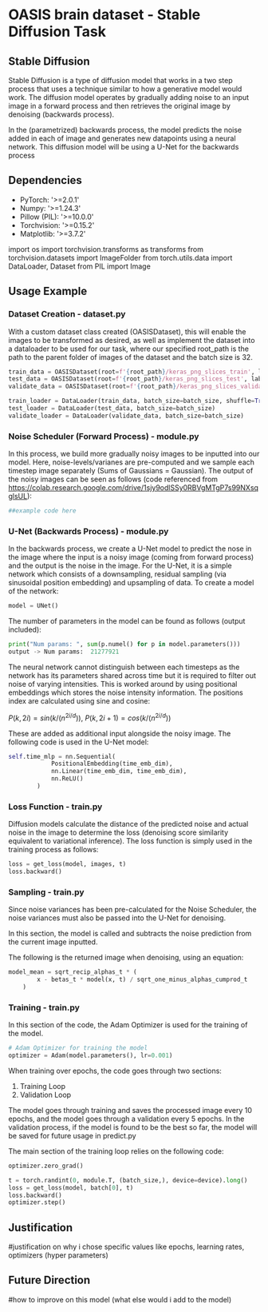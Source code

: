 # OASIS brain dataset - Stable Diffusion Task


## Stable Diffusion

Stable Diffusion is a type of diffusion model that works in a two step process that uses a technique similar to how a generative model would work. The diffusion model operates by gradually adding noise to an input image in a forward process and then retrieves the original image by denoising (backwards process). 

In the (parametrized) backwards process, the model predicts the noise added in each of image  and generates new datapoints using a neural network. This diffusion model will be using a U-Net for the backwards process


## Dependencies

* PyTorch: '>=2.0.1'
* Numpy: '>=1.24.3'
* Pillow (PIL): '>=10.0.0'
* Torchvision: '>=0.15.2'
* Matplotlib: '>=3.7.2'

import os
import torchvision.transforms as transforms
from torchvision.datasets import ImageFolder
from torch.utils.data import DataLoader, Dataset
from PIL import Image


## Usage Example

### Dataset Creation - dataset.py

With a custom dataset class created (OASISDataset), this will enable the images to be transformed as desired, as well as implement the dataset into a dataloader to be used for our task, where our specified root_path is the path to the parent folder of images of the dataset and the batch size is 32.

```python
train_data = OASISDataset(root=f'{root_path}/keras_png_slices_train', label_path=f'{root_path}/keras_png_slices_seg_train', transform=transform)
test_data = OASISDataset(root=f'{root_path}/keras_png_slices_test', label_path=f'{root_path}/keras_png_slices_seg_test', transform=transform)
validate_data = OASISDataset(root=f'{root_path}/keras_png_slices_validate', label_path=f'{root_path}/keras_png_slices_seg_validate', transform=transform)

train_loader = DataLoader(train_data, batch_size=batch_size, shuffle=True)
test_loader = DataLoader(test_data, batch_size=batch_size)
validate_loader = DataLoader(validate_data, batch_size=batch_size)
```


### Noise Scheduler (Forward Process) - module.py

In this process, we build more gradually noisy images to be inputted into our model. Here, noise-levels/varianes are pre-computed and we sample each timestep image separately (Sums of Gaussians = Gaussian). The output of the noisy images can be seen as follows (code referenced from https://colab.research.google.com/drive/1sjy9odlSSy0RBVgMTgP7s99NXsqglsUL):

```python
##example code here
```


### U-Net (Backwards Process) - module.py

In the backwards process, we create a U-Net model to predict the nose in the image where the input is a noisy image (coming from forward process) and the output is the noise in the image. For the U-Net, it is a simple network which consists of a downsampling, residual sampling (via sinusoidal position embedding) and upsampling of data. To create
a model of the network:

```python
model = UNet()
```

The number of parameters in the model can be found as follows (output included):

```python
print("Num params: ", sum(p.numel() for p in model.parameters()))
output -> Num params:  21277921
```

The neural network cannot distinguish between each timesteps as the network has its parameters shared across time but it is required to filter out noise of varying intensities. This is worked around by using positional embeddings which stores the noise intensity information. The positions index are calculated using sine and cosine: 

$P(k, 2i) = sin(k/(n^{2i/d}))$, $P(k, 2i + 1) = cos(k/(n^{2i/d}))$

These are added as additional input alongside the noisy image. The following code is used in the U-Net model:

```python
self.time_mlp = nn.Sequential(
            PositionalEmbedding(time_emb_dim),
            nn.Linear(time_emb_dim, time_emb_dim),
            nn.ReLU()
        )
```


### Loss Function - train.py

Diffusion models calculate the distance of the predicted noise and actual noise in the image to determine the loss (denoising score similarity equivalent to variational inference). The loss function is simply used in the training process as follows:

```python
loss = get_loss(model, images, t)
loss.backward()
```


### Sampling - train.py

Since noise variances has been pre-calculated for the Noise Scheduler, the noise variances must also be passed into the U-Net for denoising.

In this section, the model is called and subtracts the noise prediction from the current image inputted.

The following is the returned image when denoising, using an equation:

```python
model_mean = sqrt_recip_alphas_t * (
        x - betas_t * model(x, t) / sqrt_one_minus_alphas_cumprod_t
    )
```


### Training - train.py

In this section of the code, the Adam Optimizer is used for the training of the model.

```python
# Adam Optimizer for training the model
optimizer = Adam(model.parameters(), lr=0.001)
```

When training over epochs, the code goes through two sections:

1. Training Loop
2. Validation Loop

The model goes through training and saves the processed image every 10 epochs, and the model goes through a validation every 5 epochs. In the validation process, if the model is found to be the best so far, the model will be saved for future usage in predict.py

The main section of the training loop relies on the following code:

```python
optimizer.zero_grad()

t = torch.randint(0, module.T, (batch_size,), device=device).long()
loss = get_loss(model, batch[0], t)
loss.backward()
optimizer.step()
```


## Justification

#justification on why i chose specific values like epochs, learning rates, optimizers (hyper parameters)


## Future Direction

#how to improve on this model (what else would i add to the model)
